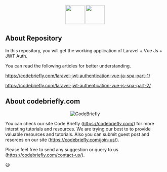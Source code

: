 <p align="center"><img src="https://laravel.com/assets/img/components/logo-laravel.svg" height="60"> <img src="https://vuejs.org/images/logo.png" height="60"></p>

## About Repository

In this repository, you will get the working application of Laravel + Vue Js + JWT Auth.

You can read the following articles for better understanding.

https://codebriefly.com/laravel-jwt-authentication-vue-ja-spa-part-1/

https://codebriefly.com/laravel-jwt-authentication-vue-js-spa-part-2/

## About codebriefly.com

<p align="center"><img src="https://codebriefly.com/wp-content/uploads/2018/01/logo.svg" alt="CodeBriefly"></p>

You can check our site Code Briefly (https://codebriefly.com/) for more intersting tutorials and resources. We are trying our best to to provide valuable resources and tutorials. Also you can submit guest post and resorces on our site (https://codebriefly.com/join-us/).

Please feel free to send any suggestion or query to us (https://codebriefly.com/contact-us/).

:smiley:
